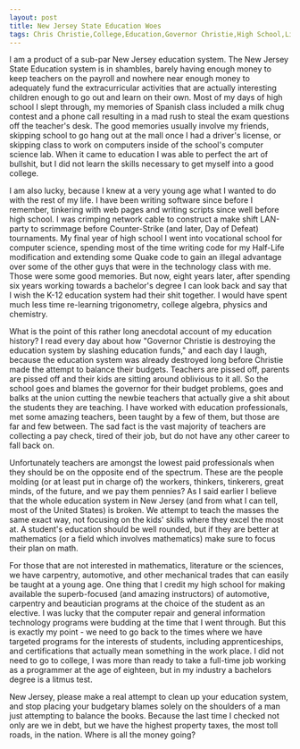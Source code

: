 ```yaml
---
layout: post
title: New Jersey State Education Woes
tags: Chris Christie,College,Education,Governor Christie,High School,Life,New Jersey,Opinion
---
```

I am a product of a sub-par New Jersey education system. The New
Jersey State Education system is in shambles, barely having enough
money to keep teachers on the payroll and nowhere near enough money to
adequately fund the extracurricular activities that are actually
interesting children enough to go out and learn on their own. Most of
my days of high school I slept through, my memories of Spanish class
included a milk chug contest and a phone call resulting in a mad rush
to steal the exam questions off the teacher's desk. The good memories
usually involve my friends, skipping school to go hang out at the mall
once I had a driver's license, or skipping class to work on computers
inside of the school's computer science lab. When it came to education
I was able to perfect the art of bullshit, but I did not learn the
skills necessary to get myself into a good college.

I am also lucky, because I knew at a very young age what I wanted to
do with the rest of my life. I have been writing software since before
I remember, tinkering with web pages and writing scripts since well
before high school. I was crimping network cable to construct a make
shift LAN-party to scrimmage before Counter-Strike (and later, Day of
Defeat) tournaments. My final year of high school I went into
vocational school for computer science, spending most of the time
writing code for my Half-Life modification and extending some Quake
code to gain an illegal advantage over some of the other guys that
were in the technology class with me. Those were some good
memories. But now, eight years later, after spending six years working
towards a bachelor's degree I can look back and say that I wish the
K-12 education system had their shit together. I would have spent much
less time re-learning trigonometry, college algebra, physics and
chemistry.

What is the point of this rather long anecdotal account of my
education history? I read every day about how "Governor Christie is
destroying the education system by slashing education funds," and each
day I laugh, because the education system was already destroyed long
before Christie made the attempt to balance their budgets. Teachers
are pissed off, parents are pissed off and their kids are sitting
around oblivious to it all. So the school goes and blames the governor
for their budget problems, goes and balks at the union cutting the
newbie teachers that actually give a shit about the students they are
teaching. I have worked with education professionals, met some amazing
teachers, been taught by a few of them, but those are far and few
between. The sad fact is the vast majority of teachers are collecting
a pay check, tired of their job, but do not have any other career to
fall back on.

Unfortunately teachers are amongst the lowest paid professionals when
they should be on the opposite end of the spectrum. These are the
people molding (or at least put in charge of) the workers, thinkers,
tinkerers, great minds, of the future, and we pay them pennies? As I
said earlier I believe that the whole education system in New Jersey
(and from what I can tell, most of the United States) is broken. We
attempt to teach the masses the same exact way, not focusing on the
kids' skills where they excel the most at. A student's education
should be well rounded, but if they are better at mathematics (or a
field which involves mathematics) make sure to focus their plan on
math.

For those that are not interested in mathematics, literature or the
sciences, we have carpentry, automotive, and other mechanical trades
that can easily be taught at a young age. One thing that I credit my
high school for making available the superb-focused (and amazing
instructors) of automotive, carpentry and beautician programs at the
choice of the student as an elective. I was lucky that the computer
repair and general information technology programs were budding at the
time that I went through. But this is exactly my point - we need to go
back to the times where we have targeted programs for the interests of
students, including apprenticeships, and certifications that actually
mean something in the work place. I did not need to go to college, I
was more than ready to take a full-time job working as a programmer at
the age of eighteen, but in my industry a bachelors degree is a litmus
test.

New Jersey, please make a real attempt to clean up your education
system, and stop placing your budgetary blames solely on the shoulders
of a man just attempting to balance the books. Because the last time I
checked not only are we in debt, but we have the highest property
taxes, the most toll roads, in the nation. Where is all the money
going?

